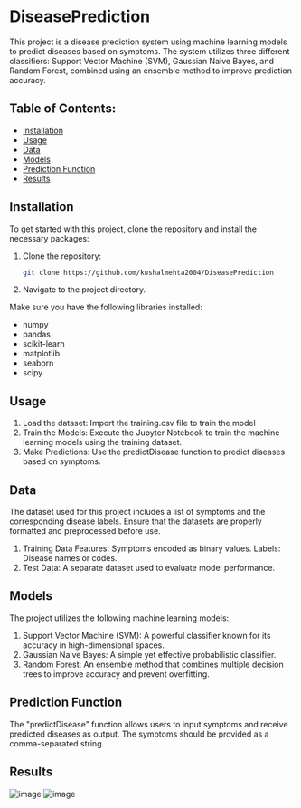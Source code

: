 # DiseasePrediction

This project is a disease prediction system using machine learning models to predict diseases based on symptoms. The system utilizes three different classifiers: Support Vector Machine (SVM), Gaussian Naive Bayes, and Random Forest, combined using an ensemble method to improve prediction accuracy.

## Table of Contents:

- [Installation](#installation)
- [Usage](#usage)
- [Data](#data)
- [Models](#models)
- [Prediction Function](#prediction-function)
- [Results](#results)

## Installation
To get started with this project, clone the repository and install the necessary packages:
1. Clone the repository:
   ```sh
   git clone https://github.com/kushalmehta2004/DiseasePrediction
2. Navigate to the project directory.

Make sure you have the following libraries installed:
- numpy
- pandas
- scikit-learn
- matplotlib
- seaborn
- scipy

## Usage
1. Load the dataset: Import the training.csv file to train the model
2. Train the Models: Execute the Jupyter Notebook to train the machine learning models using the training dataset.
3. Make Predictions: Use the predictDisease function to predict diseases based on symptoms.

## Data
The dataset used for this project includes a list of symptoms and the corresponding disease labels. Ensure that the datasets are properly formatted and preprocessed before use.

1. Training Data
Features: Symptoms encoded as binary values.
Labels: Disease names or codes.
2. Test Data:
A separate dataset used to evaluate model performance.

## Models
The project utilizes the following machine learning models:

1. Support Vector Machine (SVM): A powerful classifier known for its accuracy in high-dimensional spaces.
2. Gaussian Naive Bayes: A simple yet effective probabilistic classifier.
3. Random Forest: An ensemble method that combines multiple decision trees to improve accuracy and prevent overfitting.

## Prediction Function
The "predictDisease" function allows users to input symptoms and receive predicted diseases as output. The symptoms should be provided as a comma-separated string.

## Results
![image](https://github.com/user-attachments/assets/e5ce75cf-c6b5-474a-a0ee-98a7ef71290e)
![image](https://github.com/user-attachments/assets/372c1ae4-04df-49ac-9622-75115b01491e)


